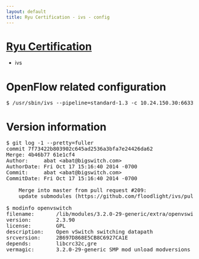 ```yaml
---
layout: default
title: Ryu Certification - ivs - config
---
```

# [Ryu Certification](http://osrg.github.io/ryu/certification.html)
* ivs

# OpenFlow related configuration
<pre>
$ /usr/sbin/ivs --pipeline=standard-1.3 -c 10.24.150.30:6633 --dpid 0000000000000001 -i eth21 -i eth22 -i eth23
</pre>

# Version information
<pre>
$ git log -1 --pretty=fuller
commit 7f73422b803902c645ad2536a3bfa7e24426da62
Merge: 4b46b77 61e1cf4
Author:     abat &lt;abat@bigswitch.com&gt;
AuthorDate: Fri Oct 17 15:16:40 2014 -0700
Commit:     abat &lt;abat@bigswitch.com&gt;
CommitDate: Fri Oct 17 15:16:40 2014 -0700

    Merge into master from pull request #209:
    update submodules (https://github.com/floodlight/ivs/pull/209)

$ modinfo openvswitch
filename:       /lib/modules/3.2.0-29-generic/extra/openvswitch.ko
version:        2.3.90
license:        GPL
description:    Open vSwitch switching datapath
srcversion:     2B697D868E5CB8C6927CA1E
depends:        libcrc32c,gre
vermagic:       3.2.0-29-generic SMP mod_unload modversions 
</pre>
